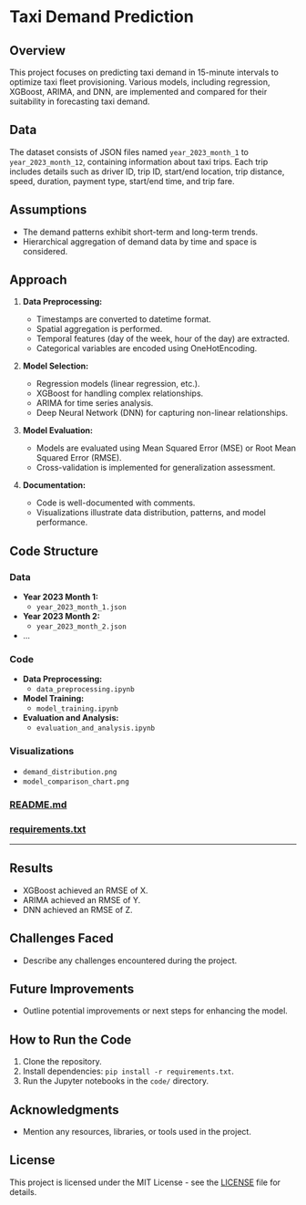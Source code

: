 # Taxi Demand Prediction

## Overview

This project focuses on predicting taxi demand in 15-minute intervals to optimize taxi fleet provisioning. Various models, including regression, XGBoost, ARIMA, and DNN, are implemented and compared for their suitability in forecasting taxi demand.

## Data

The dataset consists of JSON files named `year_2023_month_1` to `year_2023_month_12`, containing information about taxi trips. Each trip includes details such as driver ID, trip ID, start/end location, trip distance, speed, duration, payment type, start/end time, and trip fare.

## Assumptions

- The demand patterns exhibit short-term and long-term trends.
- Hierarchical aggregation of demand data by time and space is considered.

## Approach

1. **Data Preprocessing:**
   - Timestamps are converted to datetime format.
   - Spatial aggregation is performed.
   - Temporal features (day of the week, hour of the day) are extracted.
   - Categorical variables are encoded using OneHotEncoding.

2. **Model Selection:**
   - Regression models (linear regression, etc.).
   - XGBoost for handling complex relationships.
   - ARIMA for time series analysis.
   - Deep Neural Network (DNN) for capturing non-linear relationships.

3. **Model Evaluation:**
   - Models are evaluated using Mean Squared Error (MSE) or Root Mean Squared Error (RMSE).
   - Cross-validation is implemented for generalization assessment.

4. **Documentation:**
   - Code is well-documented with comments.
   - Visualizations illustrate data distribution, patterns, and model performance.

## Code Structure

### Data
- **Year 2023 Month 1:**
  - `year_2023_month_1.json`
- **Year 2023 Month 2:**
  - `year_2023_month_2.json`
- ...

### Code
- **Data Preprocessing:**
  - `data_preprocessing.ipynb`
- **Model Training:**
  - `model_training.ipynb`
- **Evaluation and Analysis:**
  - `evaluation_and_analysis.ipynb`

### Visualizations
- `demand_distribution.png`
- `model_comparison_chart.png`

### [README.md](README.md)

### [requirements.txt](requirements.txt)

---





## Results

- XGBoost achieved an RMSE of X.
- ARIMA achieved an RMSE of Y.
- DNN achieved an RMSE of Z.

## Challenges Faced

- Describe any challenges encountered during the project.

## Future Improvements

- Outline potential improvements or next steps for enhancing the model.

## How to Run the Code

1. Clone the repository.
2. Install dependencies: `pip install -r requirements.txt`.
3. Run the Jupyter notebooks in the `code/` directory.

## Acknowledgments

- Mention any resources, libraries, or tools used in the project.

## License

This project is licensed under the MIT License - see the [LICENSE](LICENSE) file for details.

